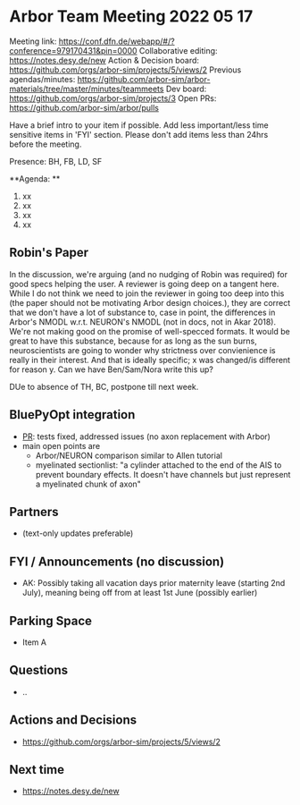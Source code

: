 # Arbor Team Meeting 2022 05 17

Meeting link: https://conf.dfn.de/webapp/#/?conference=979170431&pin=0000
Collaborative editing: https://notes.desy.de/new
Action & Decision board: https://github.com/orgs/arbor-sim/projects/5/views/2
Previous agendas/minutes: https://github.com/arbor-sim/arbor-materials/tree/master/minutes/teammeets
Dev board: https://github.com/orgs/arbor-sim/projects/3
Open PRs: https://github.com/arbor-sim/arbor/pulls

Have a brief intro to your item if possible.
Add less important/less time sensitive items in 'FYI' section.
Please don't add items less than 24hrs before the meeting.

Presence: BH, FB, LD, SF

**Agenda: **
1. xx
2. xx
3. xx
4. xx

## Robin's Paper

In the discussion, we're arguing (and no nudging of Robin was required) for good specs helping the user. A reviewer is going deep on a tangent here. While I do not think we need to join the reviewer in going too deep into this (the paper should not be motivating Arbor design choices.), they are correct that we don't have a lot of substance to, case in point, the differences in Arbor's NMODL w.r.t. NEURON's NMODL (not in docs, not in Akar 2018). We're not making good on the promise of well-specced formats. It would be great to have this substance, because for as long as the sun burns, neuroscientists are going to wonder why strictness over convienience is really in their interest. And that is ideally specific; x was changed/is different for reason y. Can we have Ben/Sam/Nora write this up?

DUe to absence of TH, BC, postpone till next week.

## BluePyOpt integration 

- [PR](https://github.com/BlueBrain/BluePyOpt/pull/393): tests fixed, addressed issues (no axon replacement with Arbor)
- main open points are 
  - Arbor/NEURON comparison similar to Allen tutorial
  - myelinated sectionlist: "a cylinder attached to the end of the AIS to prevent boundary effects. It doesn't have channels but just represent a myelinated chunk of axon"

## Partners

- (text-only updates preferable)

## FYI / Announcements (no discussion)

- AK: Possibly taking all vacation days prior maternity leave (starting 2nd July), meaning being off from at least 1st June (possibly earlier)

## Parking Space

- Item A

## Questions

- ..

## Actions and Decisions

- https://github.com/orgs/arbor-sim/projects/5/views/2

## Next time

- https://notes.desy.de/new
 
